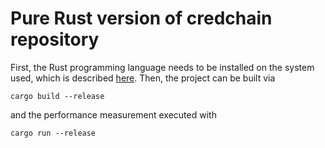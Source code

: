# Pure Rust version of credchain repository

First, the Rust programming language needs to be installed on the system used, which is described [here](https://www.rust-lang.org/tools/install).
Then, the project can be built via
```shell
cargo build --release
```
and the performance measurement executed with
```shell
cargo run --release
```